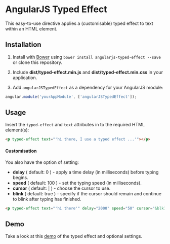 # AngularJS Typed Effect

This easy-to-use directive applies a (customisable) typed effect to text within an HTML element.

## Installation

1. Install with <a href="https://bower.io/" target="_blank">Bower</a> using `bower install angularjs-typed-effect --save` or clone this repository.

2. Include **dist/typed-effect.min.js** and **dist/typed-effect.min.css** in your application.

3. Add `angularJSTypedEffect` as a dependency for your AngularJS module:

```javascript
angular.module('yourAppModule', ['angularJSTypedEffect']);
```

## Usage

Insert the `typed-effect` and `text` attributes in to the required HTML element(s):

```html
<p typed-effect text="'hi there, I use a typed effect ...'"></p>
```

#### Customisation

You also have the option of setting:

- **delay** ( default: 0 ) - apply a time delay (in milliseconds) before typing begins.
- **speed** ( default: 100 ) - set the typing speed (in milliseconds).
- **cursor** ( default: | ) - choose the cursor to use.
- **blink** ( default: true ) - specify if the cursor should remain and continue to blink after typing has finished.

```html
<p typed-effect text="'hi there'" delay="2000" speed="50" cursor="&blk14;" blink="false"></p>
```

## Demo

Take a look at this <a href="https://jsfiddle.net/garethwhittaker/s4phrpx2/" target="_blank">demo</a> of the typed effect and optional settings.
